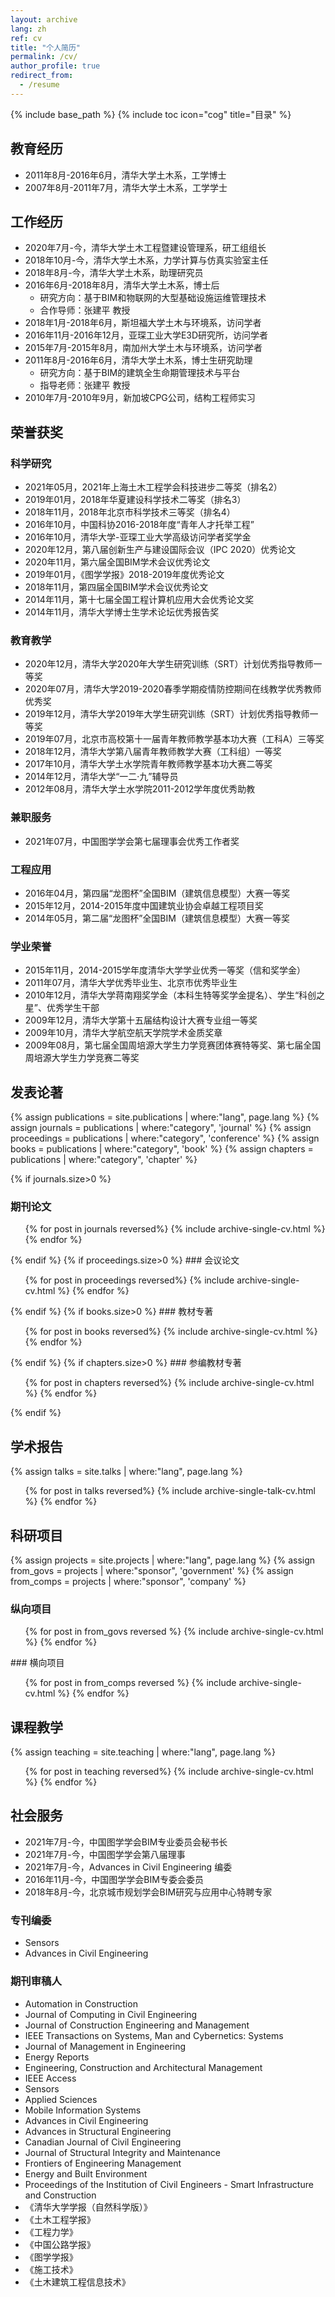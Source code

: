 ```yaml
---
layout: archive
lang: zh
ref: cv
title: "个人简历"
permalink: /cv/
author_profile: true
redirect_from:
  - /resume
---
```


{% include base_path %}
{% include toc icon="cog" title="目录" %}

## 教育经历
* 2011年8月-2016年6月，清华大学土木系，工学博士
* 2007年8月-2011年7月，清华大学土木系，工学学士

## 工作经历
* 2020年7月-今，清华大学土木工程暨建设管理系，研工组组长
* 2018年10月-今，清华大学土木系，力学计算与仿真实验室主任
* 2018年8月-今，清华大学土木系，助理研究员
* 2016年6月-2018年8月，清华大学土木系，博士后
  * 研究方向：基于BIM和物联网的大型基础设施运维管理技术
  * 合作导师：张建平 教授
* 2018年1月-2018年6月，斯坦福大学土木与环境系，访问学者
* 2016年11月-2016年12月，亚琛工业大学E3D研究所，访问学者
* 2015年7月-2015年8月，南加州大学土木与环境系，访问学者
* 2011年8月-2016年6月，清华大学土木系，博士生研究助理
  * 研究方向：基于BIM的建筑全生命期管理技术与平台
  * 指导老师：张建平 教授
* 2010年7月-2010年9月，新加坡CPG公司，结构工程师实习

## 荣誉获奖
### 科学研究
* 2021年05月，2021年上海土木工程学会科技进步二等奖（排名2）
* 2019年01月，2018年华夏建设科学技术二等奖（排名3）
* 2018年11月，2018年北京市科学技术三等奖（排名4）
* 2016年10月，中国科协2016-2018年度“青年人才托举工程”
* 2016年10月，清华大学-亚琛工业大学高级访问学者奖学金
* 2020年12月，第八届创新生产与建设国际会议（IPC 2020）优秀论文
* 2020年11月，第六届全国BIM学术会议优秀论文
* 2019年01月，《图学学报》2018-2019年度优秀论文
* 2018年11月，第四届全国BIM学术会议优秀论文
* 2014年11月，第十七届全国工程计算机应用大会优秀论文奖
* 2014年11月，清华大学博士生学术论坛优秀报告奖

### 教育教学
* 2020年12月，清华大学2020年大学生研究训练（SRT）计划优秀指导教师一等奖
* 2020年07月，清华大学2019-2020春季学期疫情防控期间在线教学优秀教师优秀奖
* 2019年12月，清华大学2019年大学生研究训练（SRT）计划优秀指导教师一等奖
* 2019年07月，北京市高校第十一届青年教师教学基本功大赛（工科A）三等奖
* 2018年12月，清华大学第八届青年教师教学大赛（工科组）一等奖
* 2017年10月，清华大学土水学院青年教师教学基本功大赛二等奖
* 2014年12月，清华大学“一二·九”辅导员
* 2012年08月，清华大学土水学院2011-2012学年度优秀助教

### 兼职服务
* 2021年07月，中国图学学会第七届理事会优秀工作者奖

### 工程应用
* 2016年04月，第四届“龙图杯”全国BIM（建筑信息模型）大赛一等奖
* 2015年12月，2014-2015年度中国建筑业协会卓越工程项目奖
* 2014年05月，第二届“龙图杯”全国BIM（建筑信息模型）大赛一等奖

### 学业荣誉
* 2015年11月，2014-2015学年度清华大学学业优秀一等奖（信和奖学金）
* 2011年07月，清华大学优秀毕业生、北京市优秀毕业生
* 2010年12月，清华大学蒋南翔奖学金（本科生特等奖学金提名）、学生“科创之星”、优秀学生干部
* 2009年12月，清华大学第十五届结构设计大赛专业组一等奖
* 2009年10月，清华大学航空航天学院学术金质奖章
* 2009年08月，第七届全国周培源大学生力学竞赛团体赛特等奖、第七届全国周培源大学生力学竞赛二等奖

## 发表论著
{% assign publications = site.publications | where:"lang", page.lang %}
{% assign journals = publications | where:"category", 'journal' %}
{% assign proceedings = publications | where:"category", 'conference' %}
{% assign books = publications | where:"category", 'book' %}
{% assign chapters = publications | where:"category", 'chapter' %}
  
{% if journals.size>0 %}
### 期刊论文
  <ul>{% for post in journals reversed%}
    {% include archive-single-cv.html %}
  {% endfor %}</ul>
{% endif %}
{% if proceedings.size>0 %}
### 会议论文
  <ul>{% for post in proceedings reversed%}
    {% include archive-single-cv.html %}
  {% endfor %}</ul>
{% endif %}
{% if books.size>0 %}
### 教材专著
  <ul>{% for post in books reversed%}
    {% include archive-single-cv.html %}
  {% endfor %}</ul>
{% endif %}
{% if chapters.size>0 %}
### 参编教材专著
  <ul>{% for post in chapters reversed%}
    {% include archive-single-cv.html %}
  {% endfor %}</ul>
{% endif %}
  
## 学术报告
{% assign talks = site.talks | where:"lang", page.lang %}
<ul>{% for post in talks reversed%}
  {% include archive-single-talk-cv.html %}
{% endfor %}</ul>

## 科研项目
{% assign projects = site.projects | where:"lang", page.lang %}
{% assign from_govs = projects | where:"sponsor", 'government' %}
{% assign from_comps = projects | where:"sponsor", 'company' %}
### 纵向项目
<ul>{% for post in from_govs reversed %}
  {% include archive-single-cv.html %}
{% endfor %}</ul>
### 横向项目
<ul>{% for post in from_comps reversed %}
  {% include archive-single-cv.html %}
{% endfor %}</ul>
  
## 课程教学
{% assign teaching = site.teaching | where:"lang", page.lang %}
<ul>{% for post in teaching reversed%}
  {% include archive-single-cv.html %}
{% endfor %}</ul>
  
## 社会服务
* 2021年7月-今，中国图学学会BIM专业委员会秘书长
* 2021年7月-今，中国图学学会第八届理事
* 2021年7月-今，Advances in Civil Engineering 编委
* 2016年11月-今，中国图学学会BIM专委会委员
* 2018年8月-今，北京城市规划学会BIM研究与应用中心特聘专家
### 专刊编委
* Sensors
* Advances in Civil Engineering
### 期刊审稿人
* Automation in Construction
* Journal of Computing in Civil Engineering
* Journal of Construction Engineering and Management
* IEEE Transactions on Systems, Man and Cybernetics: Systems
* Journal of Management in Engineering
* Energy Reports
* Engineering, Construction and Architectural Management
* IEEE Access
* Sensors
* Applied Sciences
* Mobile Information Systems
* Advances in Civil Engineering
* Advances in Structural Engineering
* Canadian Journal of Civil Engineering
* Journal of Structural Integrity and Maintenance
* Frontiers of Engineering Management
* Energy and Built Environment
* Proceedings of the Institution of Civil Engineers - Smart Infrastructure and Construction
* 《清华大学学报（自然科学版）》
* 《土木工程学报》
* 《工程力学》
* 《中国公路学报》
* 《图学学报》
* 《施工技术》
* 《土木建筑工程信息技术》